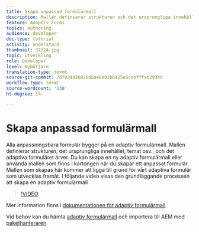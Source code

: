 ```yaml
---
title: Skapa anpassad formulärmall
description: Mallen definierar strukturen och det ursprungliga innehållet i det adaptiva formuläret.
feature: Adaptiv Forms
topics: authoring
audience: developer
doc-type: tutorial
activity: understand
thumbnail: 37324.jpg
topic: Utveckling
role: Developer
level: Nybörjare
translation-type: tm+mt
source-git-commit: 7d7034026826a5a46a91b6425a5cebfffab2934d
workflow-type: tm+mt
source-wordcount: '138'
ht-degree: 1%

---
```



# Skapa anpassad formulärmall

Alla anpassningsbara formulär bygger på en adaptiv formulärmall. Mallen definierar strukturen, det ursprungliga innehållet, temat osv., och det adaptiva formuläret ärver. Du kan skapa en ny adaptiv formulärmall eller använda mallen som finns i kartongen när du skapar ett anpassat formulär.
Mallen som skapas här kommer att ligga till grund för vårt adaptiva formulär som utvecklas framåt.
I följande video visas den grundläggande processen att skapa en adaptiv formulärmall

>[!VIDEO](https://video.tv.adobe.com/v/37324/quality=9)

Mer information finns i [dokumentationen för adaptiv formulärmall](https://docs.adobe.com/content/help/en/experience-manager-65/forms/adaptive-forms-advanced-authoring/template-editor.html)

Vid behov kan du hämta [adaptiv formulärmall](assets/peak-application-template.zip) och importera till AEM med [pakethanteraren](http://localhost:4502/crx/packmgr/index.jsp)




